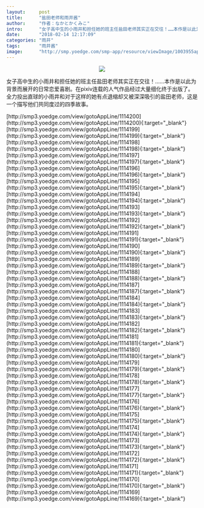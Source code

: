 ```yaml
---
layout:     post
title:      "盐田老师和雨井酱"
author:     "作者：なかとかくみこ"
intro:      "女子高中生的小雨井和担任她的班主任盐田老师其实正在交往！……本作是以此为背景而展开的日常恋爱喜剧。在pixiv连载的人气作品经过大量细化终于出版了。全力投出直球的小雨井和对于这样的她有点退缩却又被深深吸引的盐田老师，这是一个描写他们共同度过的四季故事。"
date:       "2018-02-14 12:17:09"
categories: "雨井"
tags:       "雨井酱"
image:      "http://smp.yoedge.com/smp-app/resource/viewImage/1003955appline.png"
---
```

<div style="text-align: center">
<p><img src="http://smp.yoedge.com/smp-app/resource/viewImage/1003955appline.png"/></p>
</div>
<p class="post-meta">
<span>女子高中生的小雨井和担任她的班主任盐田老师其实正在交往！……本作是以此为背景而展开的日常恋爱喜剧。在pixiv连载的人气作品经过大量细化终于出版了。全力投出直球的小雨井和对于这样的她有点退缩却又被深深吸引的盐田老师，这是一个描写他们共同度过的四季故事。</span>
</p>
[http://smp3.yoedge.com/view/gotoAppLine/1114200](http://smp3.yoedge.com/view/gotoAppLine/1114200){:target="_blank"}
[http://smp3.yoedge.com/view/gotoAppLine/1114199](http://smp3.yoedge.com/view/gotoAppLine/1114199){:target="_blank"}
[http://smp3.yoedge.com/view/gotoAppLine/1114198](http://smp3.yoedge.com/view/gotoAppLine/1114198){:target="_blank"}
[http://smp3.yoedge.com/view/gotoAppLine/1114197](http://smp3.yoedge.com/view/gotoAppLine/1114197){:target="_blank"}
[http://smp3.yoedge.com/view/gotoAppLine/1114196](http://smp3.yoedge.com/view/gotoAppLine/1114196){:target="_blank"}
[http://smp3.yoedge.com/view/gotoAppLine/1114195](http://smp3.yoedge.com/view/gotoAppLine/1114195){:target="_blank"}
[http://smp3.yoedge.com/view/gotoAppLine/1114194](http://smp3.yoedge.com/view/gotoAppLine/1114194){:target="_blank"}
[http://smp3.yoedge.com/view/gotoAppLine/1114193](http://smp3.yoedge.com/view/gotoAppLine/1114193){:target="_blank"}
[http://smp3.yoedge.com/view/gotoAppLine/1114192](http://smp3.yoedge.com/view/gotoAppLine/1114192){:target="_blank"}
[http://smp3.yoedge.com/view/gotoAppLine/1114191](http://smp3.yoedge.com/view/gotoAppLine/1114191){:target="_blank"}
[http://smp3.yoedge.com/view/gotoAppLine/1114190](http://smp3.yoedge.com/view/gotoAppLine/1114190){:target="_blank"}
[http://smp3.yoedge.com/view/gotoAppLine/1114189](http://smp3.yoedge.com/view/gotoAppLine/1114189){:target="_blank"}
[http://smp3.yoedge.com/view/gotoAppLine/1114188](http://smp3.yoedge.com/view/gotoAppLine/1114188){:target="_blank"}
[http://smp3.yoedge.com/view/gotoAppLine/1114187](http://smp3.yoedge.com/view/gotoAppLine/1114187){:target="_blank"}
[http://smp3.yoedge.com/view/gotoAppLine/1114184](http://smp3.yoedge.com/view/gotoAppLine/1114184){:target="_blank"}
[http://smp3.yoedge.com/view/gotoAppLine/1114183](http://smp3.yoedge.com/view/gotoAppLine/1114183){:target="_blank"}
[http://smp3.yoedge.com/view/gotoAppLine/1114182](http://smp3.yoedge.com/view/gotoAppLine/1114182){:target="_blank"}
[http://smp3.yoedge.com/view/gotoAppLine/1114181](http://smp3.yoedge.com/view/gotoAppLine/1114181){:target="_blank"}
[http://smp3.yoedge.com/view/gotoAppLine/1114180](http://smp3.yoedge.com/view/gotoAppLine/1114180){:target="_blank"}
[http://smp3.yoedge.com/view/gotoAppLine/1114179](http://smp3.yoedge.com/view/gotoAppLine/1114179){:target="_blank"}
[http://smp3.yoedge.com/view/gotoAppLine/1114178](http://smp3.yoedge.com/view/gotoAppLine/1114178){:target="_blank"}
[http://smp3.yoedge.com/view/gotoAppLine/1114177](http://smp3.yoedge.com/view/gotoAppLine/1114177){:target="_blank"}
[http://smp3.yoedge.com/view/gotoAppLine/1114176](http://smp3.yoedge.com/view/gotoAppLine/1114176){:target="_blank"}
[http://smp3.yoedge.com/view/gotoAppLine/1114175](http://smp3.yoedge.com/view/gotoAppLine/1114175){:target="_blank"}
[http://smp3.yoedge.com/view/gotoAppLine/1114174](http://smp3.yoedge.com/view/gotoAppLine/1114174){:target="_blank"}
[http://smp3.yoedge.com/view/gotoAppLine/1114173](http://smp3.yoedge.com/view/gotoAppLine/1114173){:target="_blank"}
[http://smp3.yoedge.com/view/gotoAppLine/1114172](http://smp3.yoedge.com/view/gotoAppLine/1114172){:target="_blank"}
[http://smp3.yoedge.com/view/gotoAppLine/1114171](http://smp3.yoedge.com/view/gotoAppLine/1114171){:target="_blank"}
[http://smp3.yoedge.com/view/gotoAppLine/1114170](http://smp3.yoedge.com/view/gotoAppLine/1114170){:target="_blank"}
[http://smp3.yoedge.com/view/gotoAppLine/1114169](http://smp3.yoedge.com/view/gotoAppLine/1114169){:target="_blank"}


